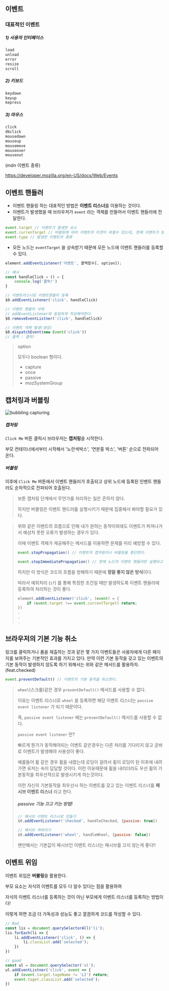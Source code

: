 ## 이벤트



### 대표적인 이벤트

##### 1) 사용자 인터페이스

```javascript
load
unload
error
resize
scroll
```

##### 2) 키보드

```javascript
keydown
keyup
kepress
```

##### 3) 마우스

```javascript
click
dbclick
mousedown
mouseup
mousemove
mouseover
mouseout
```





(mdn 이벤트 종류)

https://developer.mozilla.org/en-US/docs/Web/Events



## 이벤트 핸들러

- 이벤트 핸들링 하는 대표적인 방법은 **이벤트 리스너**를 이용하는 것이다.
- 이벤트가 발생했을 때 브라우저가 `event` 라는 객체를 만들어서 이벤트 핸들러에 전달한다.

```javascript
event.target // 이벤트가 발생한 요소
event.currenTarget // 버블링에 따라 이벤트의 타겟이 바뀔수 있는데, 현재 이벤트가 발생한 요소
event.type // 발생한 이벤트의 종류
```



- 모든 노드는 `eventTarget` 을 상속받기 때문에 모든 노드에 이벤트 핸들러를 등록할 수 있다.

```javascript
element.addEventListener('이벤트', 콜백함수[, option]);

// 예시
const handleClick = () = {
    console.log('클릭!')
}

// 이벤트리스너로 이벤트핸들러 등록
$0.addEventListener('click', handleClick) 

// 이벤트 핸들러 삭제
// addEventListener와 동일하게 작성해야한다.
$0.removeEventListner('click', handleClick) 

// 이벤트 객체 발생(생성)
$0.dispatchEvent(new Event('click'))
// 출력 : 클릭!
```

> option
>
> 모두다 boolean 형이다.
>
> - capture
> - once
> - passive
> - mozSystemGroup



## 캡처링과 버블링

![bubbling capturing](https://user-images.githubusercontent.com/41064875/108623457-9340cc80-7482-11eb-8933-34df07e419bf.png)

##### 캡처링

`Click Me` 버튼 클릭시 브라우저는 **캡처링**을 시작한다.

부모 컨테이너에서부터 시작해서 '노란색박스', '연분홍 박스', '버튼' 순으로 전파되어 온다.



##### 버블링

이후에 `Click Me` 버튼에서 이벤트 핸들러가 호출되고 상위 노드에 등록된 인벤트 핸들러도 순차적으로 전파되어 호출된다.



> 보톤 캡처링 단계에서 무언가를 처리하는 일은 흔하지 않다.
>
> 하지만 버블링은 이벤트 핸드러를 실행시키기 때문에 집중해서 봐야할 필요가 있다.

> 위와 같은 이벤트의 흐름으로 인해 내가 원하는 동작이외에도 이벤트가 퍼져나가서 예상치 못한 오류가 발생하는 경우가 있다.
>
> 이때 이벤트 객체가 제공해주는 메서드를 이용하면 문제를 미리 예방할 수 있다.
>
> ```javascript
> event.stopPropagation() // 이벤트의 캡처링이나 버블링을 중단한다.
> 
> event.stopImmediatePropagation() // 현재 노드의 이벤트 핸들러만 실행되고 나머지는 무시
> ```
>
> 하지만 이 방식은 코드의 흐름을 방해하기 때문에 **정말 좋지 않은 방식**이다.
>
> 따라서 예외처리 (`if`) 를 통해 특정한 조건일 때만 발생하도록 이벤트 핸들러에 등록하여 처리하는 것이 좋다.
>
> ```javascript
> element.addEventListener('click', (event) = {
>     if (event.target !== event.currentTarget) return;
> })
> .
> .
> .
> ```



## 브라우저의 기본 기능 취소

링크를 클릭하거나 폼을 제출하는 것과 같은 몇 가지 이벤트들은 사용자에게 다른 페이지를 보여주는 기본적인 효과를 가지고 있다. 만약 이런 기본 동작을 갖고 있는 이벤트의 기본 동작이 발생하지 않도록 하기 위해서는 위와 같은 메서드를 활용하자. (feat.checked)

```javascript
event.preventDefault() // 이벤트의 기본 동작을 취소한다.
```

> `wheel`(스크롤)같은 경우 `preventDefault()` 메서드를 사용할 수 없다.
>
> 이유는 이벤트 리스너로 `wheel` 을 등록하면 해당 이벤트 리스너는 `passive event listener` 가 되기 때문이다.
>
> 즉, `passive event listener` 에는  `preventDefault()` 메서드를 사용할 수 없다.
>
> `passive event listener` 란?
>
> 빠르게 뭔가가 동작해야되는 이벤트 같은경우는 다른 처리를 기다리지 않고 곧바로 이벤트가 발생해야 사용성이 좋다. 
>
> 예를들어 휠 같은 경우 휠을 내렸는데 로딩이 걸려서 휠이 로딩이 된 이후에 내려가면 유저는 속이 답답할 것이다. 이런 이유때문에 휠을 내리더라도 우선 휠의 기본동작을 최우선적으로 발생시키게 하는것이다. 
>
> 이런 자신의 기본동작을 최우선시 하는 이벤트를 갖고 있는 이벤트 리스너를 **패시브 이벤트 리스너** 라고 한다.
>
> ##### passive 기능 끄고 키는 방법!
>
> ```javascript
> // 패시브 이벤트 리스너로 만들기
> $0.addEventListener('checked', handleChecked, {passive: true}) 
> 
> // 패시브 꺼버리기
> $0.addEventListener('wheel', handleWheel, {passive: false}) 
> ```
>
> 왠만해서는 기본값이 패시브인 이벤트 리스너는 패시브를 끄지 않는게 좋다!!



## 이벤트 위임

이벤트 위임은 **버블링**을 활용한다.

부모 요소는 자식의 이벤트를 모두 다 알수 있다는 점을 활용하여 

자식의 이벤트 리스너를 등록하는 것이 아닌 부모에게 이벤트 리스너를 등록하는 방법이다!

이렇게 하면 조금 더 가독성과 성능도 좋고 깔끔하게 코드를 작성할 수 있다.

```javascript
// Bad
const lis = document.querySelectorAll('li');
lis.forEach(li => {
    li.addEventListener('click', () => {
        li.classList.add('selected');
    })
})

// good
const ul = document.querySelector('ul');
ul.addEventListner('click', event => {
    if (event.target.tageName != 'LI') return;
    event.taget.classList.add('selected');
})
```

